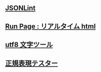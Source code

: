 ## [JSONLint](https://jsonlint.com/)

## [Run Page : リアルタイム html](http://toolbox.winofsql.jp/run-page.php)

## [utf8 文字ツール](http://lightbox.on.coocan.jp/html/utf8tool.php)

## [正規表現テスター](view-source:https://regex101.com/)
